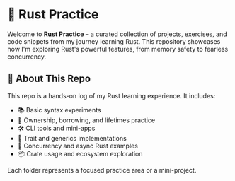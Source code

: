 # 🦀 Rust Practice

Welcome to **Rust Practice** – a curated collection of projects, exercises, and code snippets from my journey learning Rust. This repository showcases how I'm exploring Rust's powerful features, from memory safety to fearless concurrency.

## 🚀 About This Repo

This repo is a hands-on log of my Rust learning experience. It includes:

- 📚 Basic syntax experiments
- 🧠 Ownership, borrowing, and lifetimes practice
- 🛠️ CLI tools and mini-apps
- 🔗 Trait and generics implementations
- 🧵 Concurrency and async Rust examples
- 📦 Crate usage and ecosystem exploration

Each folder represents a focused practice area or a mini-project.
